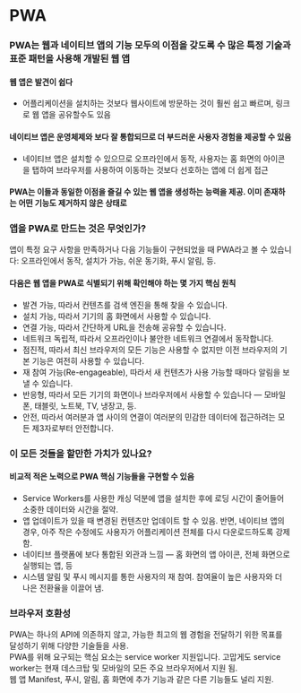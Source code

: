 # PWA
### PWA는 웹과 네이티브 앱의 기능 모두의 이점을 갖도록 수 많은 특정 기술과 표준 패턴을 사용해 개발된 웹 앱
#### 웹 앱은 발견이 쉽다
- 어플리케이션을 설치하는 것보다 웹사이트에 방문하는 것이 훨씬 쉽고 빠르며, 링크로 웹 앱을 공유할수도 있음
#### 네이티브 앱은 운영체제와 보다 잘 통합되므로 더 부드러운 사용자 경험을 제공할 수 있음
- 네이티브 앱은 설치할 수 있으므로 오프라인에서 동작, 사용자는 홈 화면의 아이콘을 탭하여 브라우저를 사용하여 이동하는 것보다 선호하는 앱에 더 쉽게 접근    
#### PWA는 이들과 동일한 이점을 즐길 수 있는 웹 앱을 생성하는 능력을 제공. 이미 존재하는 어떤 기능도 제거하지 않은 상태로

### 앱을 PWA로 만드는 것은 무엇인가?
앱이 특정 요구 사항을 만족하거나 다음 기능들이 구현되었을 때 PWA라고 볼 수 있습니다: 오프라인에서 동작, 설치가 가능, 쉬운 동기화, 푸시 알림, 등.

#### 다음은 웹 앱을 PWA로 식별되기 위해 확인해야 하는 몇 가지 핵심 원칙
- 발견 가능, 따라서 컨텐츠를 검색 엔진을 통해 찾을 수 있습니다.
- 설치 가능, 따라서 기기의 홈 화면에서 사용할 수 있습니다.
- 연결 가능, 따라서 간단하게 URL을 전송해 공유할 수 있습니다.
- 네트워크 독립적, 따라서 오프라인이나 불안한 네트워크 연결에서 동작합니다.
- 점진적, 따라서 최신 브라우저의 모든 기능은 사용할 수 없지만 이전 브라우저의 기본 기능은 여전히 사용할 수 있습니다.
- 재 참여 가능(Re-engageable), 따라서 새 컨텐츠가 사용 가능할 때마다 알림을 보낼 수 있습니다.
- 반응형, 따라서 모든 기기의 화면이나 브라우저에서 사용할 수 있습니다 — 모바일 폰, 태블릿, 노트북, TV, 냉장고, 등.
- 안전, 따라서 여러분과 앱 사이의 연결이 여러분의 민감한 데이터에 접근하려는 모든 제3자로부터 안전합니다.
### 이 모든 것들을 할만한 가치가 있나요?
#### 비교적 적은 노력으로 PWA 핵심 기능들을 구현할 수 있음
- Service Workers를 사용한 캐싱 덕분에 앱을 설치한 후에 로딩 시간이 줄어들어 소중한 데이터와 시간을 절약.
- 앱 업데이트가 있을 때 변경된 컨텐츠만 업데이트 할 수 있음. 반면, 네이티브 앱의 경우, 아주 작은 수정에도 사용자가 어플리케이션 전체를 다시 다운로드하도록 강제함.
- 네이티브 플랫폼에 보다 통합된 외관과 느낌 — 홈 화면의 앱 아이콘, 전체 화면으로 실행되는 앱, 등
- 시스템 알림 및 푸시 메시지를 통한 사용자의 재 참여. 참여율이 높은 사용자와 더 나은 전환율을 이끌어 냄.

### 브라우저 호환성
PWA는 하나의 API에 의존하지 않고, 가능한 최고의 웹 경험을 전달하기 위한 목표를 달성하기 위해 다양한 기술들을 사용.   
PWA를 위해 요구되는 핵심 요소는 service worker 지원입니다. 고맙게도 service worker는 현재 데스크탑 및 모바일의 모든 주요 브라우저에서 지원 됨.   
웹 앱 Manifest, 푸시, 알림, 홈 화면에 추가 기능과 같은 다른 기능들도 널리 지원.
